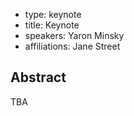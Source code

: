 - type: keynote
- title: Keynote
- speakers: Yaron Minsky
- affiliations: Jane Street

## Abstract

TBA
